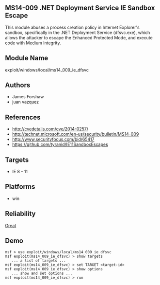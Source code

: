 ## MS14-009 .NET Deployment Service IE Sandbox Escape

This module abuses a process creation policy in Internet 
Explorer's sandbox, specifically in the .NET Deployment 
Service (dfsvc.exe), which allows the attacker to escape the 
Enhanced Protected Mode, and execute code with Medium 
Integrity.


## Module Name
exploit/windows/local/ms14_009_ie_dfsvc

## Authors
* James Forshaw
* juan vazquez


## References
* http://cvedetails.com/cve/2014-0257/
* http://technet.microsoft.com/en-us/security/bulletin/MS14-009
* http://www.securityfocus.com/bid/65417
* https://github.com/tyranid/IE11SandboxEscapes



## Targets
* IE 8 - 11


## Platforms
* win

## Reliability
[Great](https://github.com/rapid7/metasploit-framework/wiki/Exploit-Ranking)

## Demo

```
msf > use exploit/windows/local/ms14_009_ie_dfsvc
msf exploit(ms14_009_ie_dfsvc) > show targets
   ... a list of targets ...
msf exploit(ms14_009_ie_dfsvc) > set TARGET <target-id>
msf exploit(ms14_009_ie_dfsvc) > show options
   ... show and set options ...
msf exploit(ms14_009_ie_dfsvc) > run
```
    
    